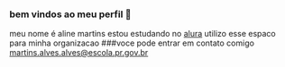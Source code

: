 ### bem vindos ao meu perfil 💙

meu nome é aline martins
estou estudando no [alura](https://.alura.com.br)
utilizo esse espaco para minha organizacao
###voce pode entrar em contato comigo 
martins.alves.alves@escola.pr.gov.br
